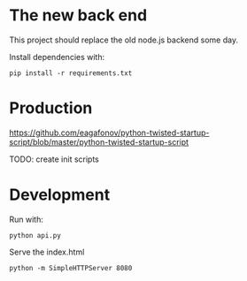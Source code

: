 The new back end
==================

This project should replace the old node.js backend some day.

Install dependencies with:

``` 
pip install -r requirements.txt
``` 
# Production
https://github.com/eagafonov/python-twisted-startup-script/blob/master/python-twisted-startup-script

TODO: create init scripts

# Development

Run with:

```
python api.py
```

Serve the index.html

```
python -m SimpleHTTPServer 8080
```
